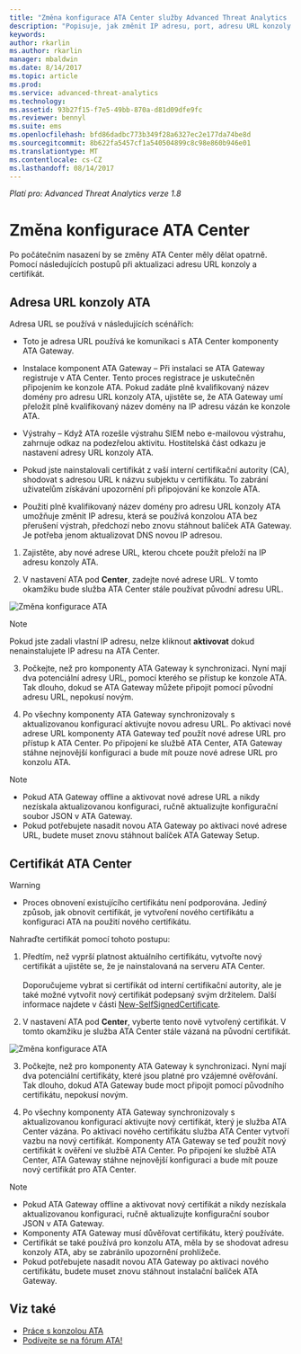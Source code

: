 ```yaml
---
title: "Změna konfigurace ATA Center služby Advanced Threat Analytics | Dokumentace Microsoftu"
description: "Popisuje, jak změnit IP adresu, port, adresu URL konzoly nebo certifikát pro ATA Center."
keywords: 
author: rkarlin
ms.author: rkarlin
manager: mbaldwin
ms.date: 8/14/2017
ms.topic: article
ms.prod: 
ms.service: advanced-threat-analytics
ms.technology: 
ms.assetid: 93b27f15-f7e5-49bb-870a-d81d09dfe9fc
ms.reviewer: bennyl
ms.suite: ems
ms.openlocfilehash: bfd86dadbc773b349f28a6327ec2e177da74be8d
ms.sourcegitcommit: 8b622fa5457cf1a540504899c8c98e860b946e01
ms.translationtype: MT
ms.contentlocale: cs-CZ
ms.lasthandoff: 08/14/2017
---
```

*Platí pro: Advanced Threat Analytics verze 1.8*



# <a name="modifying-the-ata-center-configuration"></a>Změna konfigurace ATA Center


Po počátečním nasazení by se změny ATA Center měly dělat opatrně. Pomocí následujících postupů při aktualizaci adresu URL konzoly a certifikát.

## <a name="the-ata-console-url"></a>Adresa URL konzoly ATA

Adresa URL se používá v následujících scénářích:

-   Toto je adresa URL používá ke komunikaci s ATA Center komponenty ATA Gateway.

- Instalace komponent ATA Gateway – Při instalaci se ATA Gateway registruje v ATA Center. Tento proces registrace je uskutečněn připojením ke konzole ATA. Pokud zadáte plně kvalifikovaný název domény pro adresu URL konzoly ATA, ujistěte se, že ATA Gateway umí přeložit plně kvalifikovaný název domény na IP adresu vázán ke konzole ATA.

-   Výstrahy – Když ATA rozešle výstrahu SIEM nebo e-mailovou výstrahu, zahrnuje odkaz na podezřelou aktivitu. Hostitelská část odkazu je nastavení adresy URL konzoly ATA.

-   Pokud jste nainstalovali certifikát z vaší interní certifikační autority (CA), shodovat s adresou URL k názvu subjektu v certifikátu. To zabrání uživatelům získávání upozornění při připojování ke konzole ATA.

-   Použití plně kvalifikovaný název domény pro adresu URL konzoly ATA umožňuje změnit IP adresu, která se používá konzolou ATA bez přerušení výstrah, předchozí nebo znovu stáhnout balíček ATA Gateway. Je potřeba jenom aktualizovat DNS novou IP adresou.

1. Zajistěte, aby nové adrese URL, kterou chcete použít přeloží na IP adresu konzoly ATA.

2. V nastavení ATA pod **Center**, zadejte nové adrese URL. V tomto okamžiku bude služba ATA Center stále používat původní adresu URL. 

 ![Změna konfigurace ATA](media/change-center-config.png)

  > [!NOTE]
  > Pokud jste zadali vlastní IP adresu, nelze kliknout **aktivovat** dokud nenainstalujete IP adresu na ATA Center.
    
3. Počkejte, než pro komponenty ATA Gateway k synchronizaci. Nyní mají dva potenciální adresy URL, pomocí kterého se přístup ke konzole ATA. Tak dlouho, dokud se ATA Gateway můžete připojit pomocí původní adresu URL, nepokusí novým.

4. Po všechny komponenty ATA Gateway synchronizovaly s aktualizovanou konfigurací aktivujte novou adresu URL. Po aktivaci nové adrese URL komponenty ATA Gateway teď použít nové adrese URL pro přístup k ATA Center. Po připojení ke službě ATA Center, ATA Gateway stáhne nejnovější konfiguraci a bude mít pouze nové adrese URL pro konzolu ATA. 

> [!NOTE]
> -   Pokud ATA Gateway offline a aktivovat nové adrese URL a nikdy nezískala aktualizovanou konfiguraci, ručně aktualizujte konfigurační soubor JSON v ATA Gateway.
> -   Pokud potřebujete nasadit novou ATA Gateway po aktivaci nové adrese URL, budete muset znovu stáhnout balíček ATA Gateway Setup.


## <a name="the-ata-center-certificate"></a>Certifikát ATA Center

> [!WARNING]
> - Proces obnovení existujícího certifikátu není podporována. Jediný způsob, jak obnovit certifikát, je vytvoření nového certifikátu a konfiguraci ATA na použití nového certifikátu.


Nahraďte certifikát pomocí tohoto postupu:

1. Předtím, než vyprší platnost aktuálního certifikátu, vytvořte nový certifikát a ujistěte se, že je nainstalovaná na serveru ATA Center. <br></br>Doporučujeme vybrat si certifikát od interní certifikační autority, ale je také možné vytvořit nový certifikát podepsaný svým držitelem. Další informace najdete v části [New-SelfSignedCertificate](https://technet.microsoft.com/itpro/powershell/windows/pkiclient/new-selfsignedcertificate).

2. V nastavení ATA pod **Center**, vyberte tento nově vytvořený certifikát. V tomto okamžiku je služba ATA Center stále vázaná na původní certifikát. 

 ![Změna konfigurace ATA](media/change-center-config.png)

3. Počkejte, než pro komponenty ATA Gateway k synchronizaci. Nyní mají dva potenciální certifikáty, které jsou platné pro vzájemné ověřování. Tak dlouho, dokud ATA Gateway bude moct připojit pomocí původního certifikátu, nepokusí novým.

4. Po všechny komponenty ATA Gateway synchronizovaly s aktualizovanou konfigurací aktivujte nový certifikát, který je služba ATA Center vázána. Po aktivaci nového certifikátu služba ATA Center vytvoří vazbu na nový certifikát. Komponenty ATA Gateway se teď použít nový certifikát k ověření ve službě ATA Center. Po připojení ke službě ATA Center, ATA Gateway stáhne nejnovější konfiguraci a bude mít pouze nový certifikát pro ATA Center. 

> [!NOTE]
> -   Pokud ATA Gateway offline a aktivovat nový certifikát a nikdy nezískala aktualizovanou konfiguraci, ručně aktualizujte konfigurační soubor JSON v ATA Gateway.
> -   Komponenty ATA Gateway musí důvěřovat certifikátu, který používáte.
> -   Certifikát se také používá pro konzolu ATA, měla by se shodovat adresu konzoly ATA, aby se zabránilo upozornění prohlížeče.
> -   Pokud potřebujete nasadit novou ATA Gateway po aktivaci nového certifikátu, budete muset znovu stáhnout instalační balíček ATA Gateway.



 
## <a name="see-also"></a>Viz také
- [Práce s konzolou ATA](working-with-ata-console.md)
- [Podívejte se na fórum ATA!](https://aka.ms/ata-forum)
